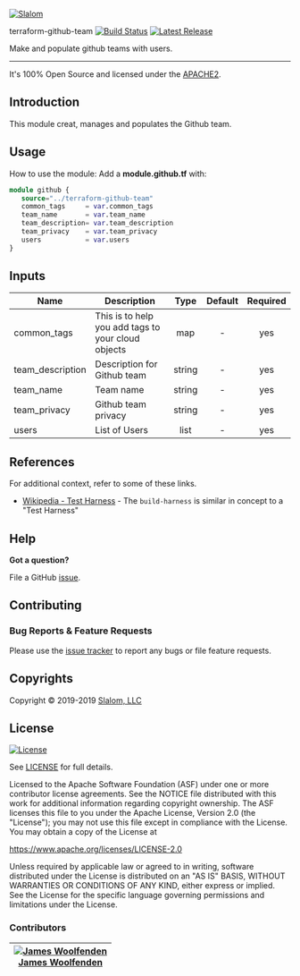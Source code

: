 [![Slalom][logo]](https://slalom.com)

terraform-github-team [![Build Status](https://travis-ci.com/slalom-consulting-ltd/terraform-github-team.svg?branch=master)](https://travis-ci.com/slalom-consulting-ltd/terraform-github-team) [![Latest Release](https://img.shields.io/github/release/slalom-consulting-ltd/terraform-github-team.svg)](https://github.com/slalom-consulting-ltd/terraform-github-m/releases/latest)

Make and populate github teams with users.

---

It's 100% Open Source and licensed under the [APACHE2](LICENSE).

## Introduction

This module creat, manages and populates the Github team.

## Usage

How to use the module:
Add a **module.github.tf** with:

```terraform
module github {
   source="../terraform-github-team"
   common_tags     = var.common_tags
   team_name       = var.team_name
   team_description= var.team_description
   team_privacy    = var.team_privacy
   users           = var.users
}
```

<!-- BEGINNING OF PRE-COMMIT-TERRAFORM DOCS HOOK -->

## Inputs

| Name             | Description                                        |  Type  | Default | Required |
| ---------------- | -------------------------------------------------- | :----: | :-----: | :------: |
| common_tags      | This is to help you add tags to your cloud objects |  map   |    -    |   yes    |
| team_description | Description for Github team                        | string |    -    |   yes    |
| team_name        | Team name                                          | string |    -    |   yes    |
| team_privacy     | Github team privacy                                | string |    -    |   yes    |
| users            | List of Users                                      |  list  |    -    |   yes    |

<!-- END OF PRE-COMMIT-TERRAFORM DOCS HOOK -->

## References

For additional context, refer to some of these links.

- [Wikipedia - Test Harness](https://en.wikipedia.org/wiki/Test_harness) - The `build-harness` is similar in concept to a "Test Harness"

## Help

**Got a question?**

File a GitHub [issue](https://github.com/slalom-consulting-ltd/terraform-github-team/issues).

## Contributing

### Bug Reports & Feature Requests

Please use the [issue tracker](https://github.com/slalom-consulting-ltd/terraform-github-team/issues) to report any bugs or file feature requests.

## Copyrights

Copyright © 2019-2019 [Slalom, LLC](https://slalom.com)

## License

[![License](https://img.shields.io/badge/License-Apache%202.0-blue.svg)](https://opensource.org/licenses/Apache-2.0)

See [LICENSE](LICENSE) for full details.

Licensed to the Apache Software Foundation (ASF) under one
or more contributor license agreements. See the NOTICE file
distributed with this work for additional information
regarding copyright ownership. The ASF licenses this file
to you under the Apache License, Version 2.0 (the
"License"); you may not use this file except in compliance
with the License. You may obtain a copy of the License at

<https://www.apache.org/licenses/LICENSE-2.0>

Unless required by applicable law or agreed to in writing,
software distributed under the License is distributed on an
"AS IS" BASIS, WITHOUT WARRANTIES OR CONDITIONS OF ANY
KIND, either express or implied. See the License for the
specific language governing permissions and limitations
under the License.

### Contributors

| [![James Woolfenden][jameswoolfenden_avatar]][jameswoolfenden_homepage]<br/>[James Woolfenden][jameswoolfenden_homepage] |
| ------------------------------------------------------------------------------------------------------------------------ |

[jameswoolfenden_homepage]: https://github.com/jameswoolfenden
[jameswoolfenden_avatar]: https://github.com/jameswoolfenden.png?size=150
[logo]: https://gist.githubusercontent.com/JamesWoolfenden/5c457434351e9fe732ca22b78fdd7d5e/raw/15933294ae2b00f5dba6557d2be88f4b4da21201/slalom-logo.png
[website]: https://slalom.com
[github]: https://github.com/jameswoolfenden
[linkedin]: https://www.linkedin.com/company/slalom/
[twitter]: https://twitter.com/Slalom
[share_twitter]: https://twitter.com/intent/tweet/?text=terraform-github-team&url=https://github.com/slalom-consulting-ltd/terraform-github-team
[share_linkedin]: https://www.linkedin.com/shareArticle?mini=true&title=terraform-github-team&url=https://github.com/slalom-consulting-ltd/terraform-github-team
[share_reddit]: https://reddit.com/submit/?url=https://github.com/slalom-consulting-ltd/terraform-github-team
[share_facebook]: https://facebook.com/sharer/sharer.php?u=https://github.com/slalom-consulting-ltd/terraform-github-team
[share_email]: mailto:?subject=terraform-github-team&body=https://github.com/slalom-consulting-ltd/terraform-github-team
